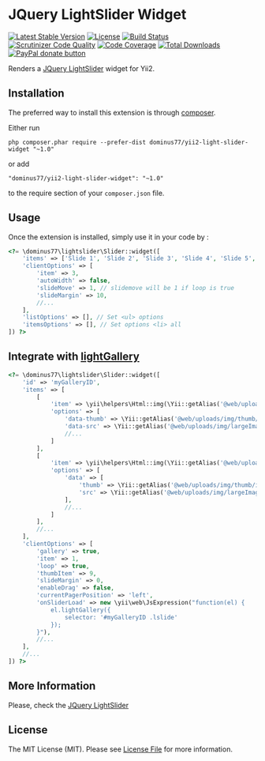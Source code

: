 # JQuery LightSlider Widget

[![Latest Stable Version](https://poser.pugx.org/dominus77/yii2-light-slider-widget/v/stable)](https://packagist.org/packages/dominus77/yii2-light-slider-widget)
[![License](https://poser.pugx.org/dominus77/yii2-light-slider-widget/license)](https://packagist.org/packages/dominus77/yii2-light-slider-widget)
[![Build Status](https://travis-ci.org/Dominus77/yii2-light-slider-widget.svg?branch=master)](https://travis-ci.org/Dominus77/yii2-light-slider-widget)
[![Scrutinizer Code Quality](https://scrutinizer-ci.com/g/Dominus77/yii2-light-slider-widget/badges/quality-score.png?b=master)](https://scrutinizer-ci.com/g/Dominus77/yii2-light-slider-widget/?branch=master)
[![Code Coverage](https://scrutinizer-ci.com/g/Dominus77/yii2-light-slider-widget/badges/coverage.png?b=master)](https://scrutinizer-ci.com/g/Dominus77/yii2-light-slider-widget/?branch=master)
[![Total Downloads](https://poser.pugx.org/dominus77/yii2-light-slider-widget/downloads)](https://packagist.org/packages/dominus77/yii2-light-slider-widget)
[![PayPal donate button](https://img.shields.io/badge/paypal-donate-yellow.svg)](https://www.paypal.com/cgi-bin/webscr?cmd=_s-xclick&hosted_button_id=KNSWKBG7P8ENU "Donate once-off to this project using Paypal")

Renders a [JQuery LightSlider](http://sachinchoolur.github.io/lightslider/) widget for Yii2.

## Installation

The preferred way to install this extension is through [composer](http://getcomposer.org/download/).

Either run

```
php composer.phar require --prefer-dist dominus77/yii2-light-slider-widget "~1.0"
```

or add

```
"dominus77/yii2-light-slider-widget": "~1.0"
```

to the require section of your `composer.json` file.


## Usage

Once the extension is installed, simply use it in your code by  :

```php
<?= \dominus77\lightslider\Slider::widget([
    'items' => ['Slide 1', 'Slide 2', 'Slide 3', 'Slide 4', 'Slide 5', 'Slide 6', 'Slide 7'],
    'clientOptions' => [            
        'item' => 3,
        'autoWidth' => false,
        'slideMove' => 1, // slidemove will be 1 if loop is true
        'slideMargin' => 10,
        //...        
    ],
    'listOptions' => [], // Set <ul> options
    'itemsOptions' => [], // Set options <li> all
]) ?>
```

## Integrate with [lightGallery](http://sachinchoolur.github.io/lightGallery/)
```php
<?= \dominus77\lightslider\Slider::widget([
    'id' => 'myGalleryID',
    'items' => [
        [
            'item' => \yii\helpers\Html::img(\Yii::getAlias('@web/uploads/img/image1.jpg')),
            'options' => [
                'data-thumb' => \Yii::getAlias('@web/uploads/img/thumb/image1.jpg'),
                'data-src' => \Yii::getAlias('@web/uploads/img/largeImage1.jpg'),
                //...
            ]
        ],
        [
            'item' => \yii\helpers\Html::img(\Yii::getAlias('@web/uploads/img/image2.jpg')),
            'options' => [
                'data' => [
                    'thumb' => \Yii::getAlias('@web/uploads/img/thumb/image2.jpg'),
                    'src' => \Yii::getAlias('@web/uploads/img/largeImage2.jpg'),
                ],
                //...
            ]
        ],
        //...
    ],
    'clientOptions' => [            
        'gallery' => true,
        'item' => 1,
        'loop' => true,
        'thumbItem' => 9,
        'slideMargin' => 0,
        'enableDrag' => false,
        'currentPagerPosition' => 'left',
        'onSliderLoad' => new \yii\web\JsExpression("function(el) {
            el.lightGallery({
                selector: '#myGalleryID .lslide'
            });
        }"),
        //...        
    ],
    //...
]) ?>
```

## More Information
Please, check the [JQuery LightSlider](http://sachinchoolur.github.io/lightslider/)

## License
The MIT License (MIT). Please see [License File](https://github.com/Dominus77/yii2-light-slider-widget/blob/master/LICENSE.md) for more information.
